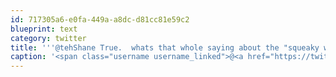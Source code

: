 ```yaml
---
id: 717305a6-e0fa-449a-a8dc-d81cc81e59c2
blueprint: text
category: twitter
title: '''@tehShane True.  whats that whole saying about the "squeaky wheel gets the cheese" or something?'
caption: '<span class="username username_linked">@<a href="https://twitter.com/tehShane" title="Shane Lawrence">tehShane</a></span> True.  whats that whole saying about the "squeaky wheel gets the cheese" or something?'
---
```

